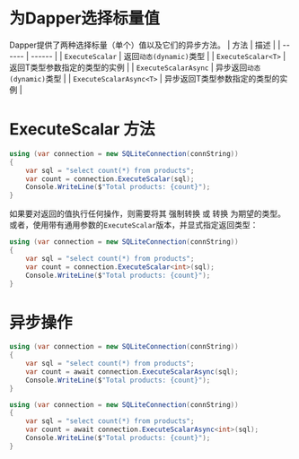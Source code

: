 # 为Dapper选择标量值
Dapper提供了两种选择标量（单个）值以及它们的异步方法。
| 方法 | 描述 |
| ------ | ------ |
| `ExecuteScalar` | 返回`动态(dynamic)`类型 | 
| `ExecuteScalar<T>` | 返回T类型参数指定的类型的实例 |
| `ExecuteScalarAsync` | 异步返回`动态(dynamic)`类型 |
| `ExecuteScalarAsync<T>` | 异步返回T类型参数指定的类型的实例 | 
# ExecuteScalar 方法
```C#
using (var connection = new SQLiteConnection(connString))
{
    var sql = "select count(*) from products";
    var count = connection.ExecuteScalar(sql);
    Console.WriteLine($"Total products: {count}");
}
```
如果要对返回的值执行任何操作，则需要将其 强制转换 或 转换 为期望的类型。 或者，使用带有通用参数的`ExecuteScalar`版本，并显式指定返回类型：
```c#
using (var connection = new SQLiteConnection(connString))
{
    var sql = "select count(*) from products";
    var count = connection.ExecuteScalar<int>(sql);
    Console.WriteLine($"Total products: {count}");
}
```
# 异步操作
```C#
using (var connection = new SQLiteConnection(connString))
{
    var sql = "select count(*) from products";
    var count = await connection.ExecuteScalarAsync(sql);
    Console.WriteLine($"Total products: {count}");
}
```
```C#
using (var connection = new SQLiteConnection(connString))
{
    var sql = "select count(*) from products";
    var count = await connection.ExecuteScalarAsync<int>(sql);
    Console.WriteLine($"Total products: {count}");
}
```
